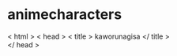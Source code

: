# animecharacters
< html >
    < head >
        < title > kaworunagisa </ title >  
    </ head >
  </html>
